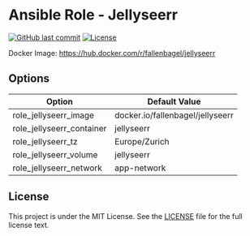# Ansible Role - Jellyseerr

[![GitHub last commit](https://img.shields.io/github/last-commit/ursinn-ansible/role-jellyseerr?logo=github&style=for-the-badge)](https://github.com/ursinn-ansible/role-jellyseerr/commits)
[![License](https://img.shields.io/github/license/ursinn-ansible/role-jellyseerr?style=for-the-badge)](https://github.com/ursinn-ansible/role-jellyseerr/blob/main/LICENSE)

Docker Image: https://hub.docker.com/r/fallenbagel/jellyseerr

## Options

| Option | Default Value |
| ---- | ---- |
| role_jellyseerr_image | docker.io/fallenbagel/jellyseerr |
| role_jellyseerr_container | jellyseerr |
| role_jellyseerr_tz | Europe/Zurich |
| role_jellyseerr_volume | jellyseerr |
| role_jellyseerr_network | app-network |

## License

This project is under the MIT License. See the [LICENSE](https://github.com/ursinn-ansible/role-jellyseerr/blob/main/LICENSE) file for the full license text.
